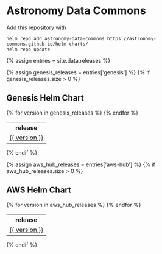 # Astronomy Data Commons

Add this repository with
```
helm repo add astronomy-data-commons https://astronomy-commons.github.io/helm-charts/
helm repo update
```

{% assign entries = site.data.releases %}

{% assign genesis_releases = entries['genesis'] %}
{% if genesis_releases.size > 0 %}
## Genesis Helm Chart

<table>
    <tr>
        <th>release</th>
    </tr>
    {% for version in genesis_releases %}
    <tr>
        <td><a href="{{ version | relative_url }}">{{ version }}</a></td>
    </tr>
    {% endfor %}
</table>
{% endif %}


{% assign aws_hub_releases = entries['aws-hub'] %}
{% if aws_hub_releases.size > 0 %}
## AWS Helm Chart

<table>
    <tr>
        <th>release</th>
    </tr>
    {% for version in aws_hub_releases %}
    <tr>
        <td><a href="{{ version | relative_url }}">{{ version }}</a></td>
    </tr>
    {% endfor %}
</table>
{% endif %}